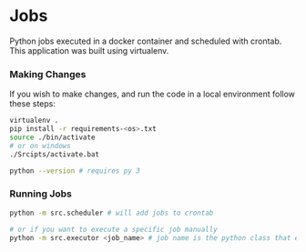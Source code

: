 # Jobs
Python jobs executed in a docker container and scheduled with crontab.
This application was built using virtualenv. 

### Making Changes
If you wish to make changes, and run the code in a local environment follow these steps:
```bash
virtualenv .
pip install -r requirements-<os>.txt
source ./bin/activate
# or on windows
./Srcipts/activate.bat

python --version # requires py 3
```

### Running Jobs
```bash
python -m src.scheduler # will add jobs to crontab

# or if you want to execute a specific job manually
python -m src.executor <job_name> # job name is the python class that extends BaseJob
```